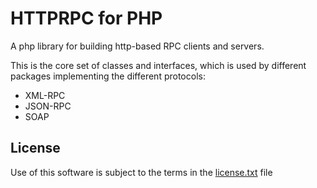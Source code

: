 HTTPRPC for PHP
===============

A php library for building http-based RPC clients and servers.

This is the core set of classes and interfaces, which is used by different packages implementing the different protocols:
- XML-RPC
- JSON-RPC
- SOAP

License
-------
Use of this software is subject to the terms in the [license.txt](license.txt) file
